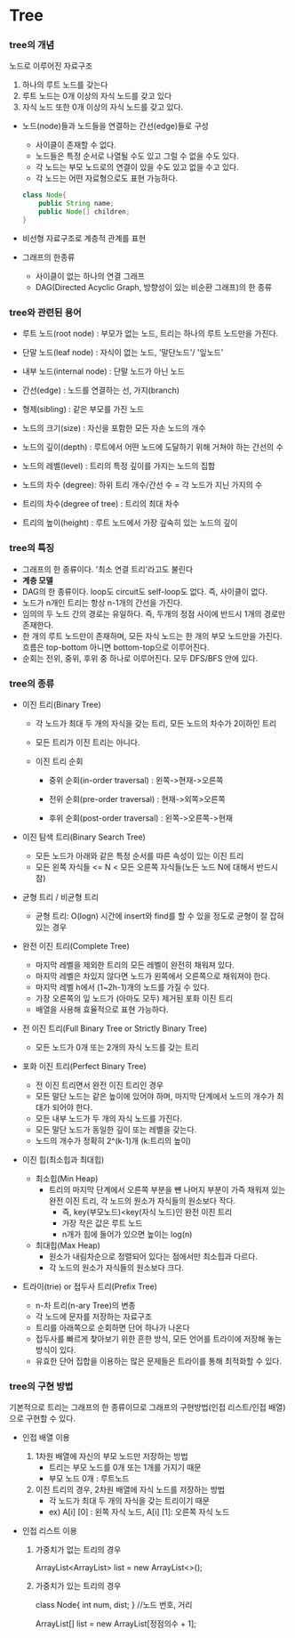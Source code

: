 # Tree

### tree의 개념

노드로 이루어진 자료구조

1. 하나의 루트 노드를 갖는다
2. 루트 노드는 0개 이상의  자식 노드를 갖고 있다
3. 자식 노드 또한 0개 이상의 자식 노드를 갖고 있다.

- 노드(node)들과 노드들을 연결하는 간선(edge)들로 구성

  - 사이클이 존재할 수 없다.
  - 노드들은 특정 순서로 나열될 수도 있고 그럴 수 없을 수도 있다.
  - 각 노드는 부모 노드로의 연결이 있을 수도 있고 없을 수고 있다.
  - 각 노드는 어떤 자료형으로도 표현 가능하다.

  ```java
  class Node{
      public String name;
      public Node[] children;
  }
  ```

- 비선형 자료구조로 계층적 관계를 표현

- 그래프의 한종류

  - 사이클이 없는 하나의 연결 그래프
  - DAG(Directed Acyclic Graph, 방향성이 있는 비순환 그래프)의 한 종류

### tree와 관련된 용어

- 루트 노드(root node) : 부모가 없는 노드, 트리는 하나의 루트 노드만을 가진다.

- 단말 노드(leaf node) : 자식이 없는 노드, '말단노드'/ '잎노드'

- 내부 노드(internal node) : 단말 노드가 아닌 노드

- 간선(edge) : 노드를 연결하는 선, 가지(branch)

- 형제(sibling) : 같은 부모를 가진 노드

- 노드의 크기(size) : 자신을 포함한 모든 자손 노드의 개수

- 노드의 깊이(depth) : 루트에서 어떤 노드에 도달하기 위해 거쳐야 하는 간선의 수

- 노드의 레벨(level) : 트리의 특정 깊이를 가지는 노드의 집합

- 노드의 차수 (degree): 하위 트리 개수/간선 수 = 각 노드가 지닌 가지의 수

- 트리의 차수(degree of tree) : 트리의 최대 차수

- 트리의 높이(height) : 루트 노드에서 가장 깊숙히 있는 노드의 깊이

  

### tree의 특징

- 그래프의 한 종류이다. '최소 연결 트리'라고도 불린다
- **계층 모델**
- DAG의 한 종류이다. loop도 circuit도 self-loop도 없다. 즉, 사이클이 없다.
- 노드가 n개인 트리는 항상 n-1개의 간선을 가진다.
- 임의의 두 노드 간의 경로는 유일하다. 즉, 두개의 정점 사이에 반드시 1개의 경로만 존재한다.
- 한 개의 루트 노드만이 존재하며, 모든 자식 노드는 한 개의 부모 노드만을 가진다. 흐름은 top-bottom 아니면 bottom-top으로 이루어진다.
- 순회는 전위, 중위, 후위 중 하나로 이루어진다. 모두 DFS/BFS 안에 있다.

### tree의 종류

- 이진 트리(Binary Tree)

  - 각 노드가 최대 두 개의 자식을 갖는 트리, 모든 노드의 차수가 2이하인 트리

  - 모든 트리가 이진 트리는 아니다.

  - 이진 트리 순회

    - 중위 순회(in-order traversal) : 왼쪽->현재->오른쪽

    - 전위 순회(pre-order traversal) : 현재->외쪽>오른쪽
    
    - 후위 순회(post-order traversal) : 왼쪽->오른쪽->현재
    
  
- 이진 탐색 트리(Binary Search Tree)

  - 모든 노드가 아래와 같은 특정 순서를 따른 속성이 있는 이진 트리
  - 모든 왼쪽 자식들 <= N < 모든 오른쪽 자식들(노든 노드 N에 대해서 반드시 참)

- 균형 트리 / 비균형 트리

  - 균형 트리: O(logn) 시간에 insert와 find를 할 수 있을 정도로 균형이 잘 잡혀 있는 경우

- 완전 이진 트리(Complete Tree)

  - 마지막 레벨을 제외한 트리의 모든 레벨이 완전히 채워져 있다.
  - 마지막 레벨은 차있지 않다면 노드가 왼쪽에서 오른쪽으로 채워져야 한다.
  - 마지막 레벨 h에서 (1~2h-1)개의 노드를 가질 수 있다.
  - 가장 오른쪽의 잎 노드가 (아마도 모두) 제거된 포화 이진 트리
  - 배열을 사용해 효율적으로 표현 가능하다.

- 전 이진 트리(Full Binary Tree or Strictly Binary Tree)

  - 모든 노드가 0개 또는 2개의 자식 노드를 갖는 트리

- 포화 이진 트리(Perfect Binary Tree)

  - 전 이진 트리면서 완전 이진 트리인 경우
  - 모든 말단 노드는 같은 높이에 있어야 하며, 마지막 단계에서 노드의 개수가 최대가 되어야 한다.
  - 모든 내부 노드가 두 개의 자식 노드를 가진다.
  - 모든 말단 노드가 동일한 깊이 또는 레벨을 갖는다.
  - 노드의 개수가 정확히 2^(k-1)개 (k:트리의 높이)

- 이진 힙(최소힙과 최대힙)

  - 최소힙(Min Heap)
    - 트리의 마지막 단계에서 오른쪽 부분을 뺸 나머지 부분이 가즉 채워져 있는 완전 이진 트리, 각 노드의 원소가 자식들의 원소보다 작다.
      - 즉, key(부모노드)<key(자식 노드)인 완전 이진 트리
      - 가장 작은 값은 루트 노드
      - n개가 힙에 들어가 있으면 높이는 log(n)
  - 최대힙(Max Heap)
    - 원소가 내림차순으로 정렬되어 있다는 점에서만 최소힙과 다르다.
    - 각 노드의 원소가 자식들의 원소보다 크다.

- 트라이(trie) or 접두사 트리(Prefix Tree)

  - n-차 트리(n-ary Tree)의 변종
  - 각 노드에 문자를 저장하는 자료구조
  - 트리를 아래쪽으로 순회하면 단어 하나가 나온다
  - 접두사를 빠르게 찾아보기 위한 흔한 방식, 모든 언어를 트라이에 저장해 놓는 방식이 있다.
  - 유효한 단어 집합을 이용하는 많은 문제들은 트라이를 통해 최적화할 수 있다.

### tree의 구현 방법

기본적으로 트리는 그래프의 한 종류이므로 그래프의 구현방법(인접 리스트/인접 배열)으로 구현할 수 있다.

- 인접 배열 이용

  1. 1차원 배열에 자신의 부모 노드만 저장하는 방법
     - 트리는 부모 노드를 0개 또는 1개를 가지기 때문
     - 부모 노드 0개 : 루트노드
  2. 이진 트리의 경우, 2차원 배열에 자식 노드를 저장하는 방법
     - 각 노드가 최대 두 개의 자식을 갖는 트리이기 때문
     - ex) A[i] [0] : 왼쪽 자식 노드, A[i] [1]: 오른쪽 자식 노드

- 인접 리스트 이용

  1. 가중치가 없는 트리의 경우

     ArrayList&lt;ArrayList> list = new ArrayList<>();

  2. 가중치가 있는 트리의 경우

     class Node{ int num, dist; } //노드 번호, 거리

     ArrayList[] list = new ArrayList[정점의수 + 1];























